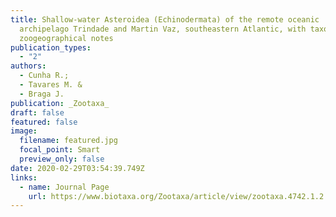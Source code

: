 ```yaml
---
title: Shallow-water Asteroidea (Echinodermata) of the remote oceanic
  archipelago Trindade and Martin Vaz, southeastern Atlantic, with taxonomic and
  zoogeographical notes
publication_types:
  - "2"
authors:
  - Cunha R.;
  - Tavares M. & 
  - Braga J. 
publication: _Zootaxa_
draft: false
featured: false
image:
  filename: featured.jpg
  focal_point: Smart
  preview_only: false
date: 2020-02-29T03:54:39.749Z
links:
  - name: Journal Page
    url: https://www.biotaxa.org/Zootaxa/article/view/zootaxa.4742.1.2
---
```

